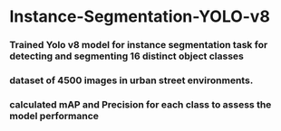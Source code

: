 # Instance-Segmentation-YOLO-v8

### Trained Yolo v8 model for instance segmentation task for detecting and segmenting 16 distinct object classes



### dataset of 4500 images in urban street environments. 



### calculated mAP and Precision for each class to assess the model performance
